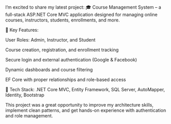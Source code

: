 
I’m excited to share my latest project:
🎓 Course Management System – a full-stack ASP.NET Core MVC application designed for managing online courses, instructors, students, enrollments, and more.

🔹 Key Features:

User Roles: Admin, Instructor, and Student

Course creation, registration, and enrollment tracking

Secure login and external authentication (Google & Facebook)

Dynamic dashboards and course filtering

EF Core with proper relationships and role-based access

📁 Tech Stack:
.NET Core MVC, Entity Framework, SQL Server, AutoMapper, Identity, Bootstrap

This project was a great opportunity to improve my architecture skills, implement clean patterns, and get hands-on experience with authentication and role management.
